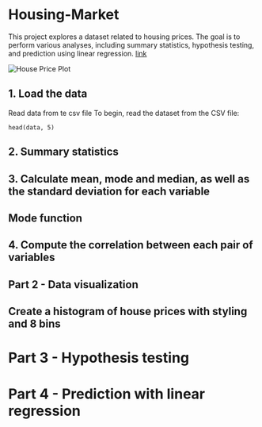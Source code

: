 # Housing-Market
This project explores a dataset related to housing prices. The goal is to perform various analyses, including summary statistics, hypothesis testing, and prediction using linear regression.
[link](https://learn.365datascience.com/projects/housing-market-data-analysis-in-r-project/?tab=description)


![House Price Plot](images/house_price_plot.png)

## 1. Load the data
Read data from te csv file
To begin, read the dataset from the CSV file:

```data <- read.csv("housing_data.csv")
head(data, 5)
```
## 2. Summary statistics

## 3. Calculate mean, mode and median, as well as the standard deviation for each variable
## Mode function


## 4. Compute the correlation between each pair of variables

## Part 2 - Data visualization
## Create a histogram of house prices with styling and 8 bins

# Part 3 - Hypothesis testing
# Part 4 - Prediction with linear regression